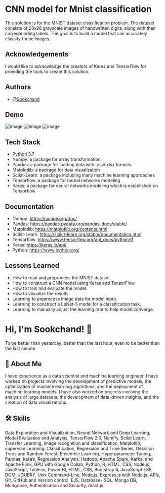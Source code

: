 
#  CNN model for Mnist classification
This solution is for the MNIST dataset classification problem. The dataset consists of 28x28 grayscale images of handwritten digits, along with their corresponding labels. The goal is to build a model that can accurately classify these images.
## Acknowledgements
I would like to acknowledge the creators of Keras and TensorFlow for providing the tools to create this solution.
## Authors

- [@Sookchand](https://github.com/Sookchand)


## Demo
![image](https://user-images.githubusercontent.com/34344439/210138225-095e664c-1ffa-4ca6-8023-70536ae6d27e.png)
![image](https://user-images.githubusercontent.com/34344439/210138183-273997dd-885a-4cd4-9f78-f81f95270998.png)
![image](https://user-images.githubusercontent.com/34344439/210138197-5c1cf00c-e120-4a54-bb08-b8e7ab9af552.png)



## Tech Stack
- Python 3.7
- Numpy: a package for array transformation
- Pandas: a package for loading data with .csv/.xlsx formats
- Matplotlib: a package for data visualization
- Scikit-Learn: a package including many machine learning approaches
- Tensorflow: a package for neural networks modeling
- Keras: a package for neural networks modeling which is established on Tensorflow
## Documentation
- Numpy: https://numpy.org/doc/
- Pandas: https://pandas.pydata.org/pandas-docs/stable/
- Matplotlib: https://matplotlib.org/contents.html
- Scikit-Learn: https://scikit-learn.org/stable/documentation.html
- Tensorflow: https://www.tensorflow.org/api_docs/python/tf
- Keras: https://keras.io/api/
- Python: https://www.python.org/
## Lessons Learned
- How to read and preprocess the MNIST dataset.
- How to construct a CNN model using Keras and TensorFlow.
- How to train and evaluate the model.
- How to visualize the results.
- Learning to preprocess image data for model input.
- Learning to construct a LeNet-5 model for a classification task.
- Learning to manually adjust the learning rate to help model converge. 
# Hi, I'm Sookchand! 👋

To be better than yesterday, better than the last hour, even to be better than the last
minute.
## 🚀 About Me
I have experience as a data scientist and machine learning engineer. I have worked on
projects involving the development of predictive models, the optimization of machine
learning algorithms, and the deployment of machine learning models. I have also worked on
projects involving the analysis of large datasets, the development of data-driven insights,
and the creation of data visualizations.
## 🛠 Skills
Data Exploration and Visualization, Neural Network and Deep Learning, Model Evaluation
and Analysis, TensorFlow 2.0, NumPy, Scikit Learn, Transfer Learning, Image recognition and
classification, Matplotlib, supervise Learning: Classification, Regression and Time Series,
Decision Trees and Random Forest, Ensemble Learning, Hyperparameter Tuning, Pandas,
Kera’s, Regression Analysis, Hadoop, Apache Spark, Kafka, and Apache Flink, GPU with
Google Collab, Python, R, HTML, CSS, Node.js, JavaScript, Tableau, Power BI, HTML, CSS,
Bootstrap 4, JavaScript ES6, DOM, JQUERY, Unix Command-Line, Node.js, Express.js with Node.js,
APIs, Git, GitHub and Version control, EJS, Database- SQL, Mongo DB, Mongoose, Authentication and
Security, react.js
